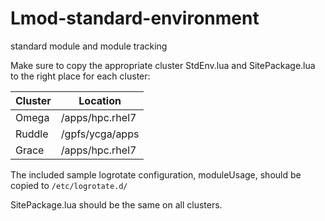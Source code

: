 # Lmod-standard-environment
standard module and module tracking

Make sure to copy the appropriate cluster StdEnv.lua and SitePackage.lua to the right place for each cluster:

| Cluster | Location        |
|---------|-----------------|
| Omega   | /apps/hpc.rhel7 |
| Ruddle  | /gpfs/ycga/apps |
| Grace   | /apps/hpc.rhel7 |

The included sample logrotate configuration, moduleUsage, should be copied to `/etc/logrotate.d/`

SitePackage.lua should be the same on all clusters.
